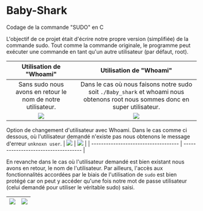 # Baby-Shark
Codage de la commande "SUDO" en C

L'objectif de ce projet était d'écrire notre propre version (simplifiée) de la commande sudo. Tout comme la commande originale, le programme peut exécuter une commande en tant qu'un autre utilisateur (par défaut, root).



|                   Utilisation de "Whoami"                   |                                                    Utilisation de "Whoami"                                                     |
|:-----------------------------------------------------------:|:------------------------------------------------------------------------------------------------------------------------------:|
| Sans sudo nous avons en retour le nom de notre utilisateur. | Dans le cas où nous faisons notre sudo soit `./Baby_shark` et whoami nous obtenons root nous sommes donc en super utilisateur. |
|            ![](https://i.imgur.com/URLBWhV.png)             |                                              ![](https://i.imgur.com/67w9NKD.png)                                              |

Option de changement d'utilisateur avec Whoami. Dans le cas comme ci dessous, où l'utilisateur demandé n'existe pas nous obtenons le message d'erreur `unknoxn user`.
| ![](https://i.imgur.com/4nc7auW.png) | ![](https://i.imgur.com/FM429Ml.png) |
| ------------------------------------ | ------------------------------------ |
   
   
    
En revanche dans le cas où l'utilisateur demandé est bien existant nous avons en retour, le nom de l'utilisateur. Par ailleurs, l'accès aux fonctionnalités  accordées par le biais de l'utilisation de `sudo` est bien protégé car on peut y accéder qu'une fois notre mot de passe utilisateur (celui demandé pour utiliser le véritable sudo) saisi.



| ![](https://i.imgur.com/VmV1yhB.png) | ![](https://i.imgur.com/zdOJ1h8.png) |
| ------------------------------------ | ------------------------------------ |




